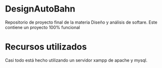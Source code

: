# DesignAutoBahn
Repositorio de proyecto final de la materia Diseño y análisis de softare. Este contiene un proyecto 100% funcional
# Recursos utilizados

Casi todo está hecho utilizando un servidor xampp de apache y mysql.
